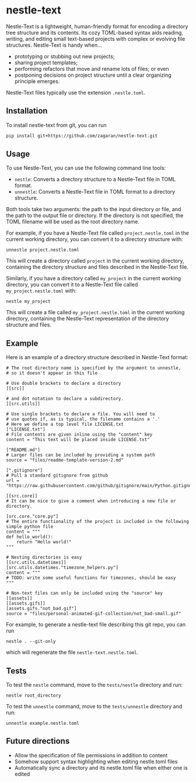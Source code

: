 # nestle-text

Nestle-Text is a lightweight, human-friendly format for encoding a directory tree structure and its contents.
Its cozy TOML-based syntax aids reading, writing, and editing 
small text-based projects with complex or evolving file structures.  Nestle-Text is handy when...
- prototyping or stubbing out new projects;
- sharing project templates;
- performing refactors that move and rename lots of files; or even 
- postponing decisions on project structure until a clear organizing principle emerges.

Nestle-Text files typically use the extension `.nestle.toml`.

## Installation
To install nestle-text from git, you can run

```sh
pip install git+https://github.com/zagaran/nestle-text.git
```

## Usage
To use Nestle-Text, you can use the following command line tools:

- `nestle`: Converts a directory structure to a Nestle-Text file in TOML format.
- `unnestle`: Converts a Nestle-Text file in TOML format to a directory structure.

Both tools take two arguments: the path to the input directory or file, and the path to the output file or directory. If the directory is not specified, the TOML filename will be used as the root directory name.

For example, if you have a Nestle-Text file called `project.nestle.toml` in the current working directory, you can convert it to a directory structure with:

    unnestle project.nestle.toml

This will create a directory called `project` in the current working directory, containing the directory structure and files described in the Nestle-Text file.

Similarly, if you have a directory called `my_project` in the current working directory, you can convert it to a Nestle-Text file called `my_project.nestle.toml` with:

    nestle my_project

This will create a file called `my_project.nestle.toml` in the current working directory, containing the Nestle-Text representation of the directory structure and files.


## Example

Here is an example of a directory structure described in Nestle-Text format:

```
# The root directory name is specified by the argument to unnestle,
# so it doesn't appear in this file

# Use double brackets to declare a directory
[[src]]

# and dot notation to declare a subdirectory.
[[src.utils]]

# Use single brackets to declare a file. You will need to
# use quotes if, as is typical, the filename contains a '.'
# Here we define a top level file LICENSE.txt
["LICENSE.txt"]
# File contents are given inline using the "content" key
content = "This text will be placed inside LICENSE.txt"

["README.md"]
# Larger files can be included by providing a system path
source = "files/readme-template-version-2.md"

[".gitignore"]
# Pull a standard gitignore from github
url = "https://raw.githubusercontent.com/github/gitignore/main/Python.gitignore"

[[src.core]]
# It can be nice to give a comment when introducing a new file or directory.

[src.core."core.py"]
# The entire functionality of the project is included in the following simple python file
content = """
def hello_world():
    return "Hello world!"
"""

# Nesting directories is easy
[[src.utils.datetimes]]
[src.utils.datetimes."timezone_helpers.py"]
content = """
# TODO: write some useful functions for timezones, should be easy
"""

# Non-text files can only be included using the "source" key
[[assets]]
[[assets.gifs]]
[assets.gifs."not_bad.gif"]
source = "files/personal-animated-gif-collection/not_bad-small.gif"
```

For example, to generate a nestle-text file describing this git repo, you can run

    nestle . --git-only

which will regenerate the file `nestle-text.nestle.toml`.

## Tests
To test the `nestle` command, move to the `tests/nestle` directory and run:

    nestle root_directory

To test the `unnestle` command, move to the `tests/unnestle` directory and run:

    unnestle example.nestle.toml

## Future directions
- Allow the specification of file permissions in addition to content
- Somehow support syntax highlighting when editing nestle.toml files
- Automatically sync a directory and its nestle.toml file when either one is edited